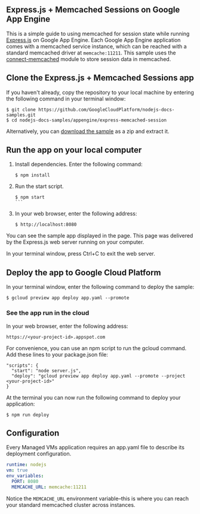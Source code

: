## Express.js + Memcached Sessions on Google App Engine

This is a simple guide to using memcached for session state while running
[Express.js](http://expressjs.com/) on Google App Engine. Each Google App Engine
application comes with a memcached service instance, which can be reached with a
standard memcached driver at `memcache:11211`. This sample uses the
[connect-memcached](https://github.com/balor/connect-memcached) module to store
session data in memcached.

## Clone the Express.js + Memcached Sessions app

If you haven't already, copy the repository to your local machine by entering
the following command in your terminal window:

```
$ git clone https://github.com/GoogleCloudPlatform/nodejs-docs-samples.git
$ cd nodejs-docs-samples/appengine/express-memcached-session
```

Alternatively, you can [download the sample][download] as a zip and extract it.

## Run the app on your local computer

1. Install dependencies. Enter the following command:

    ```
    $ npm install
    ```

2. Run the start script.

    ````
    $ npm start
    ```

3. In your web browser, enter the following address:

    ```
    $ http://localhost:8080
    ```

You can see the sample app displayed in the page. This page was delivered by the
Express.js web server running on your computer.

In your terminal window, press Ctrl+C to exit the web server.

## Deploy the app to Google Cloud Platform

In your terminal window, enter the following command to deploy the sample:

```
$ gcloud preview app deploy app.yaml --promote
```

### See the app run in the cloud

In your web browser, enter the following address:

```
https://<your-project-id>.appspot.com
```

For convenience, you can use an npm script to run the gcloud command. Add these lines to your package.json file:

```
"scripts": {
  "start": "node server.js",
  "deploy": "gcloud preview app deploy app.yaml --promote --project <your-project-id>"
}
```

At the terminal you can now run the following command to deploy your application:

```
$ npm run deploy
```

## Configuration

Every Managed VMs application requires an app.yaml file to describe its deployment configuration.

```yaml
runtime: nodejs
vm: true
env_variables:
  PORT: 8080
  MEMCACHE_URL: memcache:11211
```

Notice the `MEMCACHE_URL` environment variable–this is where you can reach your
standard memcached cluster across instances. 

[download]: https://github.com/GoogleCloudPlatform/nodejs-docs-samples/archive/master.zip
